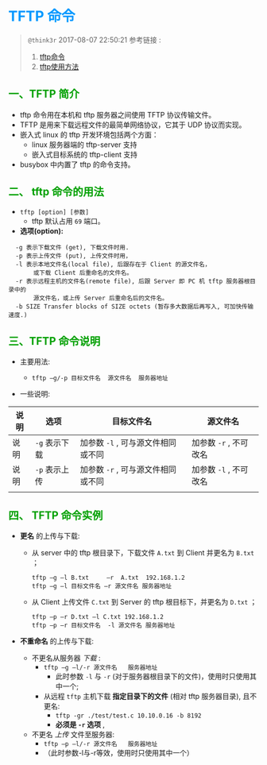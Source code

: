 # <font color=#0099ff> **TFTP 命令** </font>

> `@think3r` 2017-08-07 22:50:21
> 参考链接 : 
>   1. [tftp命令](http://man.linuxde.net/tftp)
>   2. [tftp使用方法](http://blog.sina.com.cn/s/blog_7d7e9d0f0101ifoz.html)

## <font color=#009A000> 一、TFTP 简介 </font>

- tftp 命令用在本机和 tftp 服务器之间使用 TFTP 协议传输文件。
- TFTP 是用来下载远程文件的最简单网络协议，它其于 UDP 协议而实现。
- 嵌入式 linux 的 tftp 开发环境包括两个方面：
    - linux 服务器端的 tftp-server 支持
    - 嵌入式目标系统的 tftp-client 支持
- busybox 中内置了 tftp 的命令支持。

## <font color=#009A000> 二、 tftp 命令的用法 </font>

- `tftp [option] [参数]`   
    - tftp 默认占用 `69` 端口。
- **选项(option):**

 ````
   -g 表示下载文件 (get), 下载文件时用.
   -p 表示上传文件 (put), 上传文件时用，
   -l 表示本地文件名(local file), 后跟存在于 Client 的源文件名，
        或下载 Client 后重命名的文件名。
   -r 表示远程主机的文件名(remote file), 后跟 Server 即 PC 机 tftp 服务器根目录中的
        源文件名，或上传 Server 后重命名后的文件名。
   -b SIZE Transfer blocks of SIZE octets (暂存多大数据后再写入, 可加快传输速度.)
   ````


## <font color=#009A000> 三、TFTP 命令说明 </font>

- 主要用法:
    - `tftp –g/-p 目标文件名  源文件名  服务器地址`

- 一些说明:

| 说明 | 选项 | 目标文件名 | 源文件名 |
|----|----|----|-----|
| 说明 | `-g` 表示下载 | 加参数 `-l` , 可与源文件相同或不同 | 加参数 `-r` , 不可改名 | 
| 说明 | `-p` 表示上传 | 加参数 `-r` , 可与源文件相同或不同 | 加参数 `-l` , 不可改名 |
||||

<div STYLE="page-break-after: always;"></div><!------------------分页符------------------->


## <font color=#009A000> 四、 TFTP 命令实例 </font>


- **更名** 的上传与下载: 
    - 从 server 中的 tftp 根目录下，下载文件 `A.txt` 到 Client 并更名为 `B.txt` ；

      ````   
      tftp –g –l B.txt     –r  A.txt  192.168.1.2    
      tftp –g –l 目标文件名 –r 源文件名 服务器地址
      ````      
        
    - 从 Client 上传文件 `C.txt` 到 Server 的 tftp 根目标下，并更名为 `D.txt` ；     

      ````
      tftp –p –r D.txt –l C.txt 192.168.1.2      
      tftp –p –r 目标文件名  -l 源文件名 服务器地址
      ````

- **不重命名** 的上传与下载:
    - 不更名从服务器 *下载* :
        - `tftp –g –l/-r 源文件名   服务器地址`
            - 此时参数 `-l` 与 `-r` (对于服务器根目录下的文件)，使用时只使用其中一个;
        - 从远程 `tftp` 主机下载 **指定目录下的文件** (相对 tftp 服务器目录), 且不更名:
           - `tftp -gr ./test/test.c 10.10.0.16 -b 8192`
           - **必须是 `-r` 选项** ,
    - 不更名 *上传* 文件至服务器:
        - `tftp –p –l/-r 源文件名   服务器地址`   
        - （此时参数-l与-r等效，使用时只使用其中一个）

